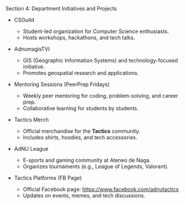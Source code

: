 Section 4: Department Initiatives and Projects 

- CSGuild  
  - Student-led organization for Computer Science enthusiasts.  
  - Hosts workshops, hackathons, and tech talks.  

- AdnumagisTVI  
  - GIS (Geographic Information Systems) and technology-focused initiative.  
  - Promotes geospatial research and applications.  

- Mentoring Sessions (PeerPrep Fridays)  
  - Weekly peer mentoring for coding, problem-solving, and career prep.  
  - Collaborative learning for students by students.  

- Tactics Merch 
  - Official merchandise for the **Tactics** community.  
  - Includes shirts, hoodies, and tech accessories.  

- AdNU League  
  - E-sports and gaming community at Ateneo de Naga.  
  - Organizes tournaments (e.g., League of Legends, Valorant).  

- Tactics Platforms (FB Page)  
  - Official Facebook page: https://www.facebook.com/adnutactics
  - Updates on events, memes, and tech discussions.  

